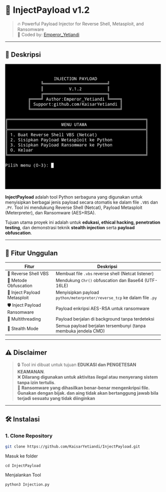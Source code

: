 # 🧪 InjectPayload v1.2

> 🔥 Powerful Payload Injector for Reverse Shell, Metasploit, and Ransomware  
> 🧠 Coded by: [Emperor_Yetiandi](https://github.com/KaisarYetiandi)

---

## 📌 Deskripsi
![Screenshot Payload](https://github.com/KaisarYetiandi/InjectPayload/blob/main/Screenshot_2025-07-16-01-00-56-977_com.termux-edit.jpg)

**InjectPayload** adalah tool Python serbaguna yang digunakan untuk menyisipkan berbagai jenis payload secara otomatis ke dalam file `.VBS` dan `.PY`. Tool ini mendukung Reverse Shell (Netcat), Payload Metasploit (Meterpreter), dan Ransomware (AES+RSA).

Tujuan utama proyek ini adalah untuk **edukasi, ethical hacking, penetration testing**, dan demonstrasi teknik **stealth injection** serta **payload obfuscation**.

---

## 🚀 Fitur Unggulan

| Fitur | Deskripsi |
|-------|-----------|
| 🔁 Reverse Shell VBS | Membuat file `.vbs` reverse shell (Netcat listener) |
| 🧬 Metode Obfuscation | Mendukung `Chr()` obfuscation dan Base64 (UTF-16LE) |
| 💉 Inject Payload Metasploit | Menyisipkan payload `python/meterpreter/reverse_tcp` ke dalam file `.py` |
| 🛡️ Inject Payload Ransomware | Payload enkripsi AES-RSA untuk ransomware |
| 🧵 Multithreading | Payload berjalan di background tanpa terdeteksi  |
| 👻 Stealth Mode | Semua payload berjalan tersembunyi (tanpa membuka jendela CMD) |

---

## ⚠️ Disclaimer

> 🔒 Tool ini dibuat untuk tujuan **EDUKASI dan PENGETESAN KEAMANAN**.  
> ❌ **Dilarang digunakan untuk aktivitas ilegal atau menyerang sistem tanpa izin tertulis**.  
> 🧨 **Ransomware yang dihasilkan benar-benar mengenkripsi file. Gunakan dengan bijak. dan aing tidak akan bertanggung jawab bila terjadi sesuatu yang tidak diinginkan**

---

## 🛠️ Instalasi

### 1. Clone Repository

```bash
git clone https://github.com/KaisarYetiandi/InjectPayload.git
```
Masuk ke folder

```
cd InjectPayload
```
Menjalankan Tool

```
python3 Injection.py
```
